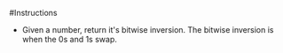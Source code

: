 #Instructions

- Given a number, return it's bitwise inversion. The bitwise inversion is when the 0s and 1s swap. 
